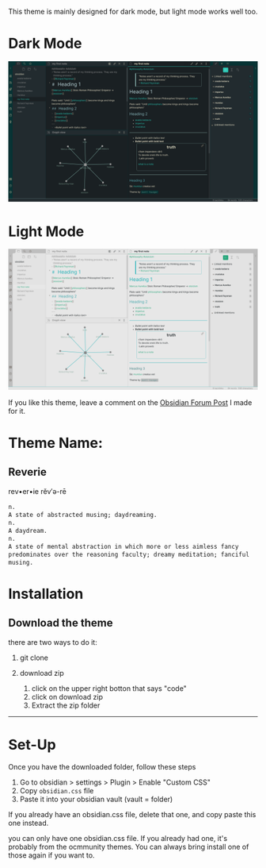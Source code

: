This theme is mainly designed for dark mode, but light mode works well too.

# Dark Mode
![dark](img/reverie-2020-09-14-dark.png)

# Light Mode
![dark](img/reverie-2020-09-14-light.png)


If you like this theme, leave a comment on the [Obsidian Forum Post](https://forum.obsidian.md/t/theme-reverie-dark-light/6770) I made for it.

# Theme Name:
 ## Reverie 
 rev•er•ie rĕv′ə-rē

    n.
    A state of abstracted musing; daydreaming.
    n.
    A daydream.
    n.
    A state of mental abstraction in which more or less aimless fancy predominates over the reasoning faculty; dreamy meditation; fanciful musing.
    
# Installation

## Download the theme

there are two ways to do it:

1. git clone

3. download zip 
	1. click on the upper right botton that says "code"
	2. click on download zip
	3. Extract the zip folder


---
# Set-Up

Once you have the downloaded folder, follow these steps

1. Go to obsidian > settings > Plugin > Enable "Custom CSS"
1. Copy `obsidian.css` file
2. Paste it into your obsidian vault (vault = folder)

If you already have an obsidian.css file, delete that one, and copy paste this one instead.

you can only have one obsidian.css file. If you already had one, it's probably from the ocmmunity themes. You can always bring install one of those again if you want to.



